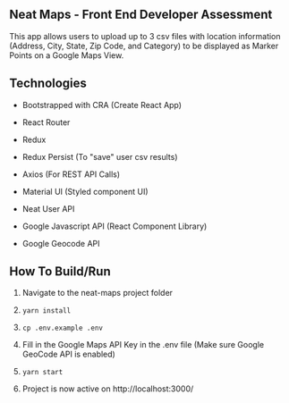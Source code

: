 ## Neat Maps - Front End Developer Assessment

This app allows users to upload up to 3 csv files with location information (Address, City, State, Zip Code, and Category) to be displayed as Marker Points on a Google Maps View.

## Technologies

- Bootstrapped with CRA (Create React App)
- React Router
- Redux
- Redux Persist (To "save" user csv results)
- Axios (For REST API Calls)
- Material UI (Styled component UI)

- Neat User API
- Google Javascript API (React Component Library)
- Google Geocode API

## How To Build/Run

1. Navigate to the neat-maps project folder

2. ```yarn install```

3. ```cp .env.example .env```

4. Fill in the Google Maps API Key in the .env file (Make sure Google GeoCode API is enabled)

5. ```yarn start```

6. Project is now active on http://localhost:3000/
